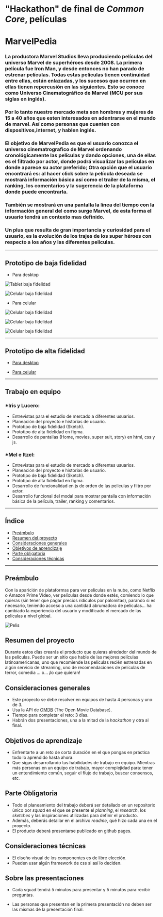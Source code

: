 # "Hackathon" de final de _Common Core_, películas

# MarvelPedia

### La productora Marvel Studios lleva produciendo películas del universo Marvel de superhéroes desde 2008. La primera película fue Iron Man, y desde entonces no han parado de estrenar películas. Todas estas películas tienen continuidad entre ellas, están enlazadas, y los sucesos que ocurren en ellas tienen repercusión en las siguientes. Esto se conoce como Universo Cinematográfico de Marvel (MCU por sus siglas en inglés).

### Por lo tanto nuestro mercado meta son hombres y mujeres de 15 a 40 años que esten interesados en adentrarse en el mundo de marvel. Así como personas que cuenten con dispositivos,internet, y hablen inglés.

### El objetivo de MarvelPedia es que el usuario conozca el universo cinematrografico de Marvel ordenando cronológicamente las películas y dando opciones, una de ellas es el filtrado por actor, donde podrá visualizar las películas en donde aparece su actor preferido; Otra opción que el usuario encontrará es: al hacer click sobre la película deseada se mostrará información básica así como el trailer de la misma, el ranking, los comentarios y la sugerencia de la plataforma donde puede encontrarla.

### También se mostrará en una pantalla la linea del tiempo con la información general del como surge Marvel, de esta forma el usuario tendrá un contexto mas definido.

### Un plus que resulta de gran importancia y curiosidad para el usuario, es la evolución de los trajes de los super héroes  con respecto a los años y las diferentes películas.

---
## Prototipo de baja fidelidad

- Para desktop

![Tablet baja fidelidad](img/tablet1.jpg)

![Celular baja fidelidad](/img/tablet2.jpg)

- Para celular

![Celular baja fidelidad](/img/Celular1.jpg)

![Celular baja fidelidad](/img/Celular2.jpg)

![Celular baja fidelidad](/img/Celular3.jpg)

---
## Prototipo de alta fidelidad

- [Para desktop](https://www.figma.com/file/Lgq0bPe2k9Sf3fNqz2JAVMrO/MarvelPEDIA-desktop)

- [Para celular](https://www.figma.com/file/SjLjy69Qh62TuJAvXTe7VTMl/MarvelPEDIA-responsive-mobile)
---
## Trabajo en equipo

### *Iris y Lucero:
- Entrevistas para el estudio de mercado a diferentes usuarios.
- Planeación del proyecto e historias de usuario.
- Prototipo de baja fidelidad (Sketch). 
- Prototipo de alta fidelidad en figma.
- Desarrollo de pantallas (Home, movies, super suit, story) en html, css y js.

### *Mel e Itzel:
- Entrevistas para el estudio de mercado a diferentes usuarios.
- Planeación del proyecto e historias de usuario.
- Prototipo de baja fidelidad (Sketch). 
- Prototipo de alta fidelidad en figma.
- Desarrollo de funcionalidad en js de orden de las peliculas y filtro por actor.
- Desarrollo funcional del modal para mostrar pantalla con información básica de la película, trailer, ranking y comentarios.

--- 

## Índice

- [Preámbulo](#preámbulo)
- [Resumen del proyecto](#resumen-del-proyecto)
- [Consideraciones generales](#consideraciones-generales)
- [Objetivos de aprendizaje](#objetivos-de-aprendizaje)
- [Parte obligatoria](#parte-obligatoria)
- [Consideraciones técnicas](#consideraciones-técnicas)

---

## Preámbulo

Con la aparición de plataformas para ver películas en la nube, como Netflix o
Amazon Prime Video, ver películas desde donde estés, comiendo lo que quieras
(sin tener que pagar precios ridículos por palomitas), parando si es necesario, teniendo acceso a una cantidad
abrumadora de películas... ha cambiado la experiencia del usuario
y modificado el mercado de las películas a nivel global.

![Pelis](https://media.giphy.com/media/NipFetnQOuKhW/giphy.gif)

## Resumen del proyecto

Durante estos días crearás el producto que quieras alrededor del mundo
de las películas. Puede ser un sitio que hable de las mejores películas
latinoamericanas, uno que recomiende las películas recién estrenadas en algún servicio de streaming, uno de recomendaciones de películas de terror,
comedia ... o... ¡lo que quieran!

## Consideraciones generales

- Este proyecto se debe resolver en equipos de hasta 4 personas y uno de 3.
- Usa la API de [OMDB](http://www.omdbapi.com/) (The Open Movie Database).
- Tiempo para completar el reto: 3 días.
- Habrán dos presentaciones, una a la mitad de la _hackathon_ y otra al final.

## Objetivos de aprendizaje

- Enfrentarte a un reto de corta duración en el que pongas
  en práctica todo lo aprendido hasta ahora.
- Que sigas desarrollando tus habilidades de trabajo en equipo. Mientras más
  personas en un equipo de trabajo, mayor complejidad para: tener un
  entendimiento común, seguir el flujo de trabajo, buscar consensos, etc.

## Parte Obligatoria

- Todo el planeamiento del trabajo deberá ser detallado en un repositorio único
  por _squad_ en el que se presente el _planning_, el _research_, los _sketches_
  y las inspiraciones utilizadas para definir el producto.
- Además, deberás detallar en el archivo _readme_, qué hizo cada una en el
  proyecto.
- El producto deberá presentarse publicado en github pages.

## Consideraciones técnicas

- El diseño visual de los componentes es de libre elección.
- Pueden usar algún framework de css si así lo deciden.

## Sobre las presentaciones

- Cada squad tendrá 5 minutos para presentar y 5 minutos para recibir preguntas.

- Las personas que presentan en la primera presentación no deben ser las mismas de la presentación final.
